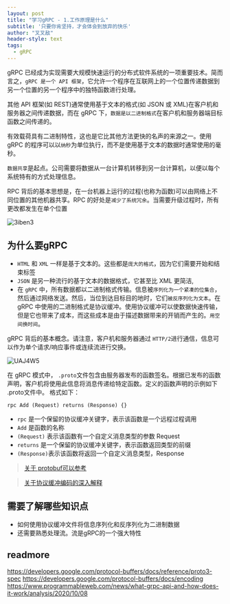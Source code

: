 ```yaml
---
layout: post
title: "学习gRPC - 1.工作原理是什么"
subtitle: '只要你肯坚持，才会体会到放弃的快乐'
author: "叉叉敌"
header-style: text
tags:
  - gRPC
---
```



gRPC 已经成为实现需要大规模快速运行的分布式软件系统的一项重要技术。简而言之，`gRPC 是一个 API 框架`，它允许一个程序在互联网上的一个位置传递数据到另一个位置的另一个程序中的独特函数进行处理。

其他 API 框架(如 REST)通常使用基于文本的格式(如 JSON 或 XML)在客户机和服务器之间传递数据，而在 gRPC 下，`数据是以二进制格式`在客户机和服务器端目标函数之间传递的。

有效载荷具有二进制特性，这也是它比其他方法更快的名声的来源之一。使用 gRPC 的程序可以以`纳秒`为单位执行，而不是使用基于文本的数据时通常使用的毫秒。


`数据共享`是起点。公司需要将数据从一台计算机转移到另一台计算机，以便以每个系统特有的方式处理信息。

RPC 背后的基本思想是，在一台机器上运行的过程(也称为函数)可以由网络上不同位置的其他机器共享。RPC 的好处是`减少了系统冗余`。当需要升级过程时，所有更改都发生在单个位置

![3iben3](https://gitee.com/chasays/mdPic/raw/master/uPic/3iben3.jpg)

## 为什么要gRPC

- `HTML` 和 `XML` 一样是基于文本的。这些都是`庞大的格式`，因为它们需要开始和结束标签
- `JSON` 是另一种流行的基于文本的数据格式，它甚至比 XML 更简洁,
- 在 `gRPC` 中，所有数据都以二进制格式传输。信息被`序列化为一个紧凑的位集合`，然后通过网络发送。然后，当位到达目标目的地时，它们`被反序列化为文本`。在 gRPC 中使用的二进制格式是协议缓冲。使用协议缓冲可以使数据快速传输，但是它也带来了成本，而这些成本是由于描述数据带来的开销而产生的。`用空间换时间`。

 gRPC 背后的基本概念。请注意，客户机和服务器通过 `HTTP/2`进行通信，信息可以作为单个请求/响应事件或连续流进行交换。

![UAJ4W5](https://gitee.com/chasays/mdPic/raw/master/uPic/UAJ4W5.jpg)

在 gRPC 模式中， `.proto`文件包含由服务器发布的函数签名。根据已发布的函数声明，客户机将使用此信息将消息传递给特定函数。定义的函数声明的示例如下 .proto文件中。
格式如下：

```
rpc Add (Request) returns (Response) {}

```

-  `rpc` 是一个保留的协议缓冲关键字，表示该函数是一个远程过程调用 
- `Add` 是函数的名称
- `(Request)` 表示该函数有一个自定义消息类型的参数 Request
-  `returns` 是一个保留的协议缓冲关键字，表示函数返回类型的前缀
- `(Response)`表示该函数将返回一个自定义消息类型，Response

> [关于 protobuf可以参考 ](https://developers.google.com/protocol-buffers/docs/reference/proto3-spec)

> [关于协议缓冲编码的深入解释](https://developers.google.com/protocol-buffers/docs/encoding)

## 需要了解哪些知识点

- 如何使用协议缓冲文件将信息序列化和反序列化为二进制数据
- 还需要熟悉处理流。流是gRPC的一个强大特性



## readmore
https://developers.google.com/protocol-buffers/docs/reference/proto3-spec
https://developers.google.com/protocol-buffers/docs/encoding
https://www.programmableweb.com/news/what-grpc-api-and-how-does-it-work/analysis/2020/10/08

